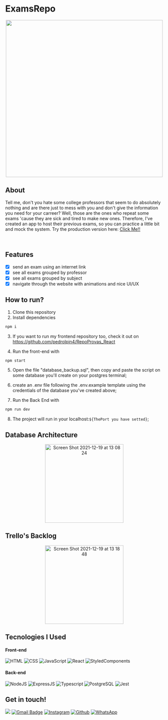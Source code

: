 # ExamsRepo

<p align="center" >
 <img src = "https://user-images.githubusercontent.com/87671165/146682786-5abbd951-90ca-44f2-b8e3-8a291968259e.gif" height = "500px"/>
</p>

## About

Tell me, don't you hate some college professors that seem to do absolutely nothing and are there just to mess with you and don't give the information you need for your carreer? Well, those are the ones who repeat some exams 'cause they are sick and tired to make new ones. Therefore, I've created an app to host their previous exams, so you can practice a little bit and mock the system. Try the production version here: <a href = "https://repo-provas-react.vercel.app" target ="_blank">Click Me!!</a>

<br/>

## Features

- [x] send an exam using an internet link
- [x] see all exams grouped by professor
- [x] see all exams grouped by subject
- [x] navigate through the website with animations and nice UI/UX

## How to run?

1. Clone this repository
2. Install dependencies
```bash
npm i
```
3. If you want to run my frontend repository too, check it out on https://github.com/pedrolpin4/RepoProvas_React

4. Run the front-end with
```bash
npm start
```
5. Open the file "database_backup.sql", then copy and paste the script on some database you'll create on your postgres terminal;

6. create an .env file following the .env.example template using the credentials of the database you've created above;

7. Run the Back End with
```bash
npm run dev
```

8. The project will run in your localhost:`${ThePort you have setted}`;


## Database Architecture
<p align="center" >
  <img height="250" alt="Screen Shot 2021-12-19 at 13 08 24" src="https://user-images.githubusercontent.com/87671165/146682028-4ba67242-8f6c-4289-a8cf-e56480fb13e8.png">
</p>

## Trello's Backlog
 <p align="center" >
   <img height="250" alt="Screen Shot 2021-12-19 at 13 18 48" src="https://user-images.githubusercontent.com/87671165/146682300-841a9a0a-8771-414c-9363-da102c27a75a.png">
 </p>

## Tecnologies I Used

#### **Front-end**

![HTML](https://img.shields.io/badge/HTML5-E34F26?style=flat-square&logo=html5&logoColor=white) 
![CSS](https://img.shields.io/badge/CSS3-1572B6?style=flat-square&logo=css3&logoColor=white)
![JavaScript](https://img.shields.io/badge/JavaScript-F7DF1E?style=flat-square&logo=javascript&logoColor=black)
![React](https://img.shields.io/badge/React-20232A?style=flat-square&logo=react&logoColor=61DAFB)
![StyledComponents](https://img.shields.io/badge/Styled--Components-DB7093?style=flat-square&logo=styled-components&logoColor=white)

#### **Back-end**

![NodeJS](https://img.shields.io/badge/Node.js-43853D?style=flat-square&logo=node.js&logoColor=white)
![ExpressJS](https://img.shields.io/badge/Express.js-404D59?style=flat-square&logo=express&logoColor=white)
![Typescript](https://img.shields.io/badge/TypeScript-007ACC?style=flat-square&logo=typescript&logoColor=white)
![PostgreSQL](https://img.shields.io/badge/PostgreSQL-316192?style=flat-square&logo=postgresql&logoColor=white)
![Jest](https://img.shields.io/badge/Jest-C21325?style=flat-square&logo=jest&logoColor=white)

## Get in touch!
[<img src="https://img.shields.io/badge/LinkedIn-0077B5?style=for-the-badge&logo=linkedin&logoColor=white" />](https://www.linkedin.com/in/pina-pedrolucas)
[![Gmail Badge](https://img.shields.io/badge/Gmail-D14836?style=for-the-badge&logo=gmail&logoColor=white)](mailto:pedrolucaspina22@gmail.com)
[![Instagram](https://img.shields.io/badge/Instagram-E4405F?style=for-the-badge&logo=instagram&logoColor=white)](https://www.instagram.com/pedrolpin4/)
[![Github](https://img.shields.io/badge/GitHub-100000?style=for-the-badge&logo=github&logoColor=white)](https://github.com/pedrolpin4)
[![WhatsApp](https://img.shields.io/badge/WhatsApp-25D366?style=for-the-badge&logo=whatsapp&logoColor=white)](https://api.whatsapp.com/send?phone=5521967431453&text=Olá,%20meu%20amigo!)
